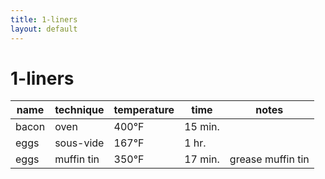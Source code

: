 ```yaml
---
title: 1-liners
layout: default
---
```


# 1-liners

| name  | technique  | temperature | time    | notes             |
|-------|------------|-------------|---------|-------------------|
| bacon | oven       | 400°F       | 15 min. |                   |
| eggs  | sous-vide  | 167°F       | 1 hr.   |                   |
| eggs  | muffin tin | 350°F       | 17 min. | grease muffin tin |
